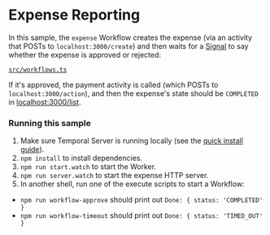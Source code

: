 # Expense Reporting

In this sample, the `expense` Workflow creates the expense (via an activity that POSTs to `localhost:3000/create`) and then waits for a [Signal](https://docs.temporal.io/docs/typescript/workflows#signals-and-queries) to say whether the expense is approved or rejected:

[`src/workflows.ts`](./src/workflows.ts)

If it's approved, the payment activity is called (which POSTs to `localhost:3000/action`), and then the expense's state should be `COMPLETED` in [localhost:3000/list](http://localhost:3000/list).

### Running this sample

1. Make sure Temporal Server is running locally (see the [quick install guide](https://docs.temporal.io/docs/server/quick-install/)).
1. `npm install` to install dependencies.
1. `npm run start.watch` to start the Worker.
1. `npm run server.watch` to start the expense HTTP server.
1. In another shell, run one of the execute scripts to start a Workflow:

- `npm run workflow-approve` should print out `Done: { status: 'COMPLETED' }`
- `npm run workflow-timeout` should print out `Done: { status: 'TIMED_OUT' }`
